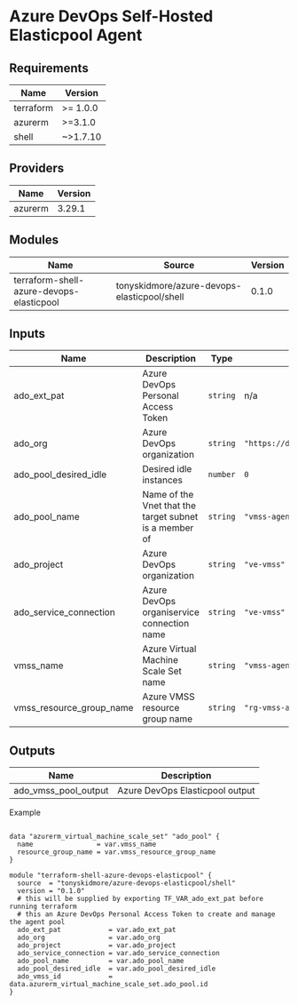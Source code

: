 # Azure DevOps Self-Hosted Elasticpool Agent


<!-- BEGIN_TF_DOCS -->

## Requirements

| Name | Version |
|------|---------|
| terraform | >= 1.0.0 |
| azurerm | >=3.1.0 |
| shell | ~>1.7.10 |
## Providers

| Name | Version |
|------|---------|
| azurerm | 3.29.1 |
## Modules

| Name | Source | Version |
|------|--------|---------|
| terraform-shell-azure-devops-elasticpool | tonyskidmore/azure-devops-elasticpool/shell | 0.1.0 |
## Inputs

| Name | Description | Type | Default | Required |
|------|-------------|------|---------|:--------:|
| ado\_ext\_pat | Azure DevOps Personal Access Token | `string` | n/a | yes |
| ado\_org | Azure DevOps organization | `string` | `"https://dev.azure.com/tonyskidmore"` | no |
| ado\_pool\_desired\_idle | Desired idle instances | `number` | `0` | no |
| ado\_pool\_name | Name of the Vnet that the target subnet is a member of | `string` | `"vmss-agent-pool-linux-001"` | no |
| ado\_project | Azure DevOps organization | `string` | `"ve-vmss"` | no |
| ado\_service\_connection | Azure DevOps organiservice connection name | `string` | `"ve-vmss"` | no |
| vmss\_name | Azure Virtual Machine Scale Set name | `string` | `"vmss-agent-pool-linux-001"` | no |
| vmss\_resource\_group\_name | Azure VMSS resource group name | `string` | `"rg-vmss-azdo-agents-01"` | no |
## Outputs

| Name | Description |
|------|-------------|
| ado\_vmss\_pool\_output | Azure DevOps Elasticpool output |

Example

```hcl

data "azurerm_virtual_machine_scale_set" "ado_pool" {
  name                = var.vmss_name
  resource_group_name = var.vmss_resource_group_name
}

module "terraform-shell-azure-devops-elasticpool" {
  source  = "tonyskidmore/azure-devops-elasticpool/shell"
  version = "0.1.0"
  # this will be supplied by exporting TF_VAR_ado_ext_pat before running terraform
  # this an Azure DevOps Personal Access Token to create and manage the agent pool
  ado_ext_pat            = var.ado_ext_pat
  ado_org                = var.ado_org
  ado_project            = var.ado_project
  ado_service_connection = var.ado_service_connection
  ado_pool_name          = var.ado_pool_name
  ado_pool_desired_idle  = var.ado_pool_desired_idle
  ado_vmss_id            = data.azurerm_virtual_machine_scale_set.ado_pool.id
}
```
<!-- END_TF_DOCS -->
